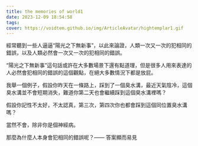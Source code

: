 ```yaml
---
title: the memories of world1
date: 2023-12-09 18:54:58
tags:
cover: https://voidtem.github.io/img/ArticleAvatar/hightemplar1.gif
---
```


經常聽到一些人逼逼“陽光之下無新事”，以此來論證，人類一次又一次的犯相同的錯誤，以及人類必然會一次又一次的犯相同的錯誤。

“陽光之下無新事”這句話或許在大多數場景下還有點道理，但是很多人用來表達的人必然會犯相同的錯誤的這個觀點，在絕大多數情況下都是放屁。

我舉一個例子，假設你昨天在一條路上，踩到了一個臭水溝，最近天氣陰冷，這個臭水溝並不會短期消失，難道你第二天也會繼續踩到這個臭水溝裡嗎？

假設你記性不太好，不太認真，第三次，第四次你也都會踩到這個同位置臭水溝嗎？

當然不會，除非你是個神經病。

那麼為什麼人本身會犯相同的錯誤呢？—— 答案顯而易見